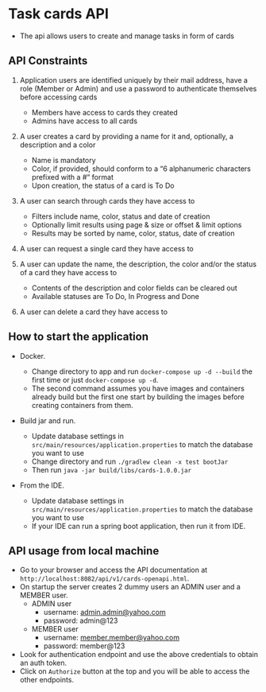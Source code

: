 # Task cards API
- The api allows users to create and manage tasks in form of cards

## API Constraints
1) Application users are identified uniquely by their mail address, have a role (Member or Admin) and use a password to authenticate
themselves before accessing cards
    - Members have access to cards they created
    - Admins have access to all cards

2) A user creates a card by providing a name for it and, optionally, a description and a color
    - Name is mandatory
    - Color, if provided, should conform to a “6 alphanumeric characters prefixed with a #“ format
    - Upon creation, the status of a card is To Do

3) A user can search through cards they have access to
   - Filters include name, color, status and date of creation
   - Optionally limit results using page & size or offset & limit options
   - Results may be sorted by name, color, status, date of creation

4) A user can request a single card they have access to
5) A user can update the name, the description, the color and/or the status of a card they have access to
    - Contents of the description and color fields can be cleared out
    - Available statuses are To Do, In Progress and Done

6) A user can delete a card they have access to

## How to start the application
- Docker.
    - Change directory to app and run `docker-compose up -d --build` the first time or just `docker-compose up -d`.
    - The second command assumes you have images and containers already build but the first one start by building the images before creating containers from them.

- Build jar and run.
    - Update database settings in `src/main/resources/application.properties` to match the database you want to use
    - Change directory and run `./gradlew clean -x test bootJar`
    - Then run `java -jar build/libs/cards-1.0.0.jar`

- From the IDE.
    - Update database settings in `src/main/resources/application.properties` to match the database you want to use
    - If your IDE can run a spring boot application, then run it from IDE.

## API usage from local machine
- Go to your browser and access the API documentation at `http://localhost:8082/api/v1/cards-openapi.html`.
- On startup the server creates 2 dummy users an ADMIN user and a MEMBER user.
    - ADMIN user
        - username: admin.admin@yahoo.com
        - password: admin@123
    - MEMBER user
        - username: member.member@yahoo.com
        - password: member@123
- Look for authentication endpoint and use the above credentials to obtain an auth token.
- Click on `Authorize` button at the top and you will be able to access the other endpoints.